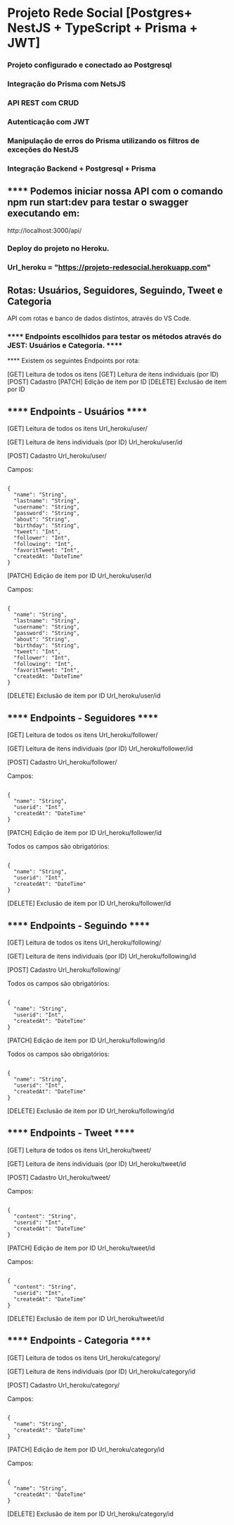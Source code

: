 # Projeto Rede Social [Postgres+ NestJS + TypeScript + Prisma + JWT]

### Projeto configurado e conectado ao Postgresql

### Integração do Prisma com NetsJS

### API REST com CRUD

### Autenticação com JWT

### Manipulação de erros do Prisma utilizando os filtros de exceções do NestJS

### Integração Backend + Postgresql + Prisma

## **** Podemos iniciar nossa API com o comando npm run start:dev para testar o swagger executando em:

http://localhost:3000/api/


### Deploy do projeto no Heroku.

###  Url_heroku = "https://projeto-redesocial.herokuapp.com"


## Rotas: Usuários, Seguidores, Seguindo, Tweet e Categoria

API com rotas e banco de dados distintos, através do VS Code.

### **** Endpoints escolhidos para testar os métodos através do JEST: Usuários e Categoria. ****


**** Existem os seguintes Endpoints por rota:

[GET] Leitura de todos os itens
[GET] Leitura de itens individuais (por ID)
[POST] Cadastro
[PATCH] Edição de item por ID
[DELETE] Exclusão de item por ID


## **** Endpoints - Usuários ****

[GET] Leitura de todos os itens
Url_heroku/user/

[GET] Leitura de itens individuais (por ID)
Url_heroku/user/id

[POST] Cadastro
Url_heroku/user/


Campos:
```

{
  "name": "String", 
  "lastname": "String",
  "username": "String",
  "password": "String",
  "about": "String",
  "birthday": "String", 
  "tweet": "Int",
  "follower": "Int",
  "following": "Int",
  "favoritTweet: "Int",
  "createdAt: "DateTime"
}

```

[PATCH] Edição de item por ID
Url_heroku/user/id


Campos:
```

{ 
  "name": "String", 
  "lastname": "String",
  "username": "String",
  "password": "String",
  "about": "String",
  "birthday": "String", 
  "tweet": "Int",
  "follower": "Int",
  "following": "Int",
  "favoritTweet: "Int",
  "createdAt: "DateTime"
}

```
[DELETE] Exclusão de item por ID
Url_heroku/user/id

## **** Endpoints - Seguidores ****

[GET] Leitura de todos os itens
Url_heroku/follower/

[GET] Leitura de itens individuais (por ID)
Url_heroku/follower/id

[POST] Cadastro
Url_heroku/follower/


Campos:
```

{
  "name": "String",
  "userid": "Int",
  "createdAt": "DateTime"
}

```
[PATCH] Edição de item por ID
Url_heroku/follower/id


Todos os campos são obrigatórios:
```

{ 
  "name": "String",
  "userid": "Int",
  "createdAt": "DateTime"
}

```

[DELETE] Exclusão de item por ID
Url_heroku/follower/id

## **** Endpoints - Seguindo ****

[GET] Leitura de todos os itens
Url_heroku/following/

[GET] Leitura de itens individuais (por ID)
Url_heroku/following/id

[POST] Cadastro
Url_heroku/following/


Todos os campos são obrigatórios:
```

{ 
  "name": "String",
  "userid": "Int",
  "createdAt": "DateTime"
}

```
[PATCH] Edição de item por ID
Url_heroku/following/id


Todos os campos são obrigatórios:
```

{ 
  "name": "String",
  "userid": "Int",
  "createdAt": "DateTime"
}

```

[DELETE] Exclusão de item por ID
Url_heroku/following/id

## **** Endpoints - Tweet ****

[GET] Leitura de todos os itens
Url_heroku/tweet/

[GET] Leitura de itens individuais (por ID)
Url_heroku/tweet/id

[POST] Cadastro
Url_heroku/tweet/


Campos:
```

{
  "content": "String",
  "userid": "Int",
  "createdAt": "DateTime"      
}

```

[PATCH] Edição de item por ID
Url_heroku/tweet/id


Campos:
```

{ 
  "content": "String",
  "userid": "Int",
  "createdAt": "DateTime" 
}

```
[DELETE] Exclusão de item por ID
Url_heroku/tweet/id

## **** Endpoints - Categoria ****

[GET] Leitura de todos os itens
Url_heroku/category/

[GET] Leitura de itens individuais (por ID)
Url_heroku/category/id

[POST] Cadastro
Url_heroku/category/

Campos:
```

{
  "name": "String",
  "createdAt": "DateTime"      
}

```

[PATCH] Edição de item por ID
Url_heroku/category/id

Campos:
```

{
  "name": "String",
  "createdAt": "DateTime"  
}

```
[DELETE] Exclusão de item por ID
Url_heroku/category/id



